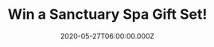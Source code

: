---
campaign-uuid: "c-feefb6c3-dcb2-4bab-9ba4-1d99ab086ab2"
type: "Competition"
category: "Gifts"
date: "2020-05-27T06:00:00.000Z"
end-date: "2020-07-27T23:59:00.000Z"
disable-form: false
is_promoted: true
has_entry_page: true
title: "Win a Sanctuary Spa Gift Set!"
competition-description: "<p>Treat your skin with this luxury bathing gift set containing\
  \ an indulgent collection of body care delights for the ultimate skin-loving pamper\
  \ session which leaves skin feeling perfectly supple & silky smooth.</p>\n<p>Click\
  \ below and enjoy it now.</p>\n"
hero-header: "Win a Sanctuary Spa Gift Set!"
terms-confirmation: "N/A"
banner-img: "https://assets.expresslyapp.com/asset-d53e304e-244f-4a14-999a-02da18f8abae.jpg"
logo-left-href: "http://club.expressly.io"
logo-left-image: "https://assets.expresslyapp.com/asset-8eaaf578-2103-46d8-9797-394641ea5a39.jpg"
logo-left-title: "Expressly club"
bg-image-hero: "https://assets.expresslyapp.com/asset-3cd812dc-824d-483f-aa39-5a2227dae6e3.jpg"
bg-image-first: "https://assets.expresslyapp.com/asset-5130e38f-01ae-470f-ba1c-5af02a8716c0.jpg"
section1-content: "<p>Give the gift of relaxation, treat your loved ones with a well\
  \ deserved pamper session with our most indulgent sanctuary favourites in a beautiful\
  \ pampering gift box. It contains a shower gel, wet skin moisture miracle body lotion,\
  \ body scrub, luxury bubble bath and foot cream all in signature Sanctuary fragrance.</p>\n"
entry-title: "Win a Sanctuary Spa Gift Set!"
entry-content: "<p>Enter the draw to win  a Sanctuary Spa Gift Set by completing the\
  \ form below before 23:59 on the 27th of July 2020.</p>\n"
has-winner: false
prize-description: "A Sanctuary Spa Gift Set!"
special-conditions: "Multiple entries are allowed up to one every day."
country-restrictions:
- "GB"
---